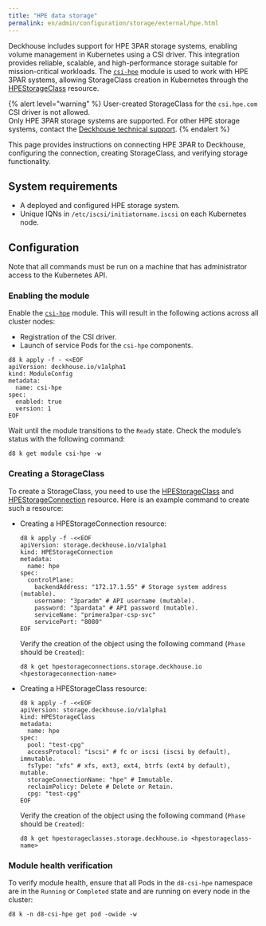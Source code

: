 ```yaml
---
title: "HPE data storage"
permalink: en/admin/configuration/storage/external/hpe.html
---
```


Deckhouse includes support for HPE 3PAR storage systems, enabling volume management in Kubernetes using a CSI driver. This integration provides reliable, scalable, and high-performance storage suitable for mission-critical workloads. The [`csi-hpe`](/modules/csi-hpe/) module is used to work with HPE 3PAR systems, allowing StorageClass creation in Kubernetes through the [HPEStorageClass](/modules/csi-hpe/cr.html#hpestorageclass) resource.

{% alert level="warning" %}
User-created StorageClass for the `csi.hpe.com` CSI driver is not allowed.  
Only HPE 3PAR storage systems are supported. For other HPE storage systems, contact the [Deckhouse technical support](/tech-support/).
{% endalert %}

This page provides instructions on connecting HPE 3PAR to Deckhouse, configuring the connection, creating StorageClass, and verifying storage functionality.

## System requirements

- A deployed and configured HPE storage system.
- Unique IQNs in `/etc/iscsi/initiatorname.iscsi` on each Kubernetes node.

## Configuration

Note that all commands must be run on a machine that has administrator access to the Kubernetes API.

### Enabling the module

Enable the [`csi-hpe`](/modules/csi-hpe/) module. This will result in the following actions across all cluster nodes:

- Registration of the CSI driver.
- Launch of service Pods for the `csi-hpe` components.

```shell
d8 k apply -f - <<EOF
apiVersion: deckhouse.io/v1alpha1
kind: ModuleConfig
metadata:
  name: csi-hpe
spec:
  enabled: true
  version: 1
EOF
```

Wait until the module transitions to the `Ready` state. Check the module’s status with the following command:

```shell
d8 k get module csi-hpe -w
```

### Creating a StorageClass

To create a StorageClass, you need to use the [HPEStorageClass](/modules/csi-hpe/cr.html#hpestorageclass) and [HPEStorageConnection](/modules/csi-hpe/cr.html#hpestorageconnection) resource. Here is an example command to create such a resource:

- Creating a HPEStorageConnection resource:

  ```shell
  d8 k apply -f -<<EOF
  apiVersion: storage.deckhouse.io/v1alpha1
  kind: HPEStorageConnection
  metadata:
    name: hpe
  spec:
    controlPlane:
      backendAddress: "172.17.1.55" # Storage system address (mutable).
      username: "3paradm" # API username (mutable).
      password: "3pardata" # API password (mutable).
      serviceName: "primera3par-csp-svc"
      servicePort: "8080"
  EOF
  ```

  Verify the creation of the object using the following command (`Phase` should be `Created`):

  ```shell
  d8 k get hpestorageconnections.storage.deckhouse.io <hpestorageconnection-name>
  ```

- Creating a HPEStorageClass resource:

  ```shell
  d8 k apply -f -<<EOF
  apiVersion: storage.deckhouse.io/v1alpha1
  kind: HPEStorageClass
  metadata:
    name: hpe
  spec:
    pool: "test-cpg"
    accessProtocol: "iscsi" # fc or iscsi (iscsi by default), immutable.
    fsType: "xfs" # xfs, ext3, ext4, btrfs (ext4 by default), mutable.
    storageConnectionName: "hpe" # Immutable.
    reclaimPolicy: Delete # Delete or Retain.
    cpg: "test-cpg"
  EOF
  ```

  Verify the creation of the object using the following command (`Phase` should be `Created`):

  ```shell
  d8 k get hpestorageclasses.storage.deckhouse.io <hpestorageclass-name>
  ```

### Module health verification

To verify module health, ensure that all Pods in the `d8-csi-hpe` namespace are in the `Running` or `Completed` state and are running on every node in the cluster:

```shell
d8 k -n d8-csi-hpe get pod -owide -w
```
